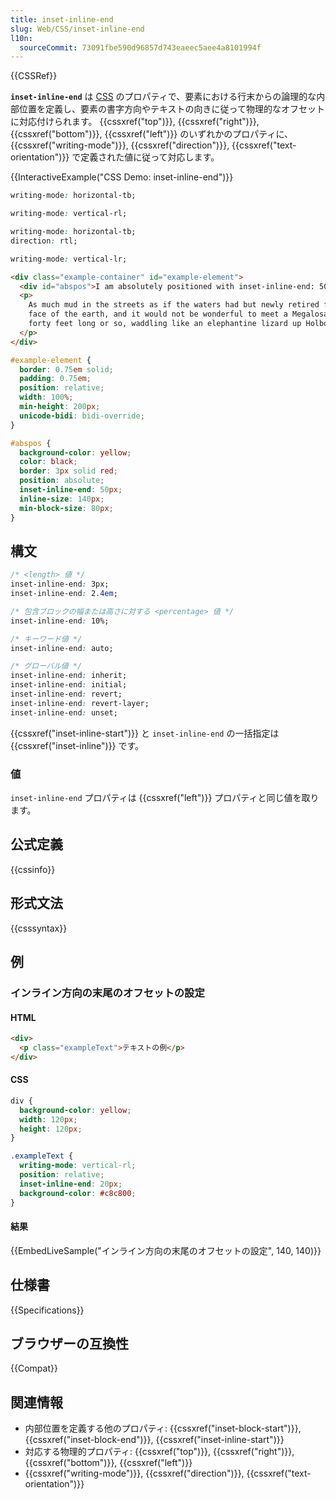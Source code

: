 ```yaml
---
title: inset-inline-end
slug: Web/CSS/inset-inline-end
l10n:
  sourceCommit: 73091fbe590d96857d743eaeec5aee4a8101994f
---
```


{{CSSRef}}

**`inset-inline-end`** は [CSS](/ja/docs/Web/CSS) のプロパティで、要素における行末からの論理的な内部位置を定義し、要素の書字方向やテキストの向きに従って物理的なオフセットに対応付けられます。 {{cssxref("top")}}, {{cssxref("right")}}, {{cssxref("bottom")}}, {{cssxref("left")}} のいずれかのプロパティに、 {{cssxref("writing-mode")}}, {{cssxref("direction")}}, {{cssxref("text-orientation")}} で定義された値に従って対応します。

{{InteractiveExample("CSS Demo: inset-inline-end")}}

```css interactive-example-choice
writing-mode: horizontal-tb;
```

```css interactive-example-choice
writing-mode: vertical-rl;
```

```css interactive-example-choice
writing-mode: horizontal-tb;
direction: rtl;
```

```css interactive-example-choice
writing-mode: vertical-lr;
```

```html interactive-example
<div class="example-container" id="example-element">
  <div id="abspos">I am absolutely positioned with inset-inline-end: 50px</div>
  <p>
    As much mud in the streets as if the waters had but newly retired from the
    face of the earth, and it would not be wonderful to meet a Megalosaurus,
    forty feet long or so, waddling like an elephantine lizard up Holborn Hill.
  </p>
</div>
```

```css interactive-example
#example-element {
  border: 0.75em solid;
  padding: 0.75em;
  position: relative;
  width: 100%;
  min-height: 200px;
  unicode-bidi: bidi-override;
}

#abspos {
  background-color: yellow;
  color: black;
  border: 3px solid red;
  position: absolute;
  inset-inline-end: 50px;
  inline-size: 140px;
  min-block-size: 80px;
}
```

## 構文

```css
/* <length> 値 */
inset-inline-end: 3px;
inset-inline-end: 2.4em;

/* 包含ブロックの幅または高さに対する <percentage> 値 */
inset-inline-end: 10%;

/* キーワード値 */
inset-inline-end: auto;

/* グローバル値 */
inset-inline-end: inherit;
inset-inline-end: initial;
inset-inline-end: revert;
inset-inline-end: revert-layer;
inset-inline-end: unset;
```

{{cssxref("inset-inline-start")}} と `inset-inline-end` の一括指定は {{cssxref("inset-inline")}} です。

### 値

`inset-inline-end` プロパティは {{cssxref("left")}} プロパティと同じ値を取ります。

## 公式定義

{{cssinfo}}

## 形式文法

{{csssyntax}}

## 例

### インライン方向の末尾のオフセットの設定

#### HTML

```html
<div>
  <p class="exampleText">テキストの例</p>
</div>
```

#### CSS

```css
div {
  background-color: yellow;
  width: 120px;
  height: 120px;
}

.exampleText {
  writing-mode: vertical-rl;
  position: relative;
  inset-inline-end: 20px;
  background-color: #c8c800;
}
```

#### 結果

{{EmbedLiveSample("インライン方向の末尾のオフセットの設定", 140, 140)}}

## 仕様書

{{Specifications}}

## ブラウザーの互換性

{{Compat}}

## 関連情報

- 内部位置を定義する他のプロパティ: {{cssxref("inset-block-start")}}, {{cssxref("inset-block-end")}}, {{cssxref("inset-inline-start")}}
- 対応する物理的プロパティ: {{cssxref("top")}}, {{cssxref("right")}}, {{cssxref("bottom")}}, {{cssxref("left")}}
- {{cssxref("writing-mode")}}, {{cssxref("direction")}}, {{cssxref("text-orientation")}}
